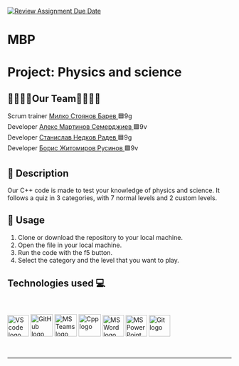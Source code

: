[![Review Assignment Due Date](https://classroom.github.com/assets/deadline-readme-button-24ddc0f5d75046c5622901739e7c5dd533143b0c8e959d652212380cedb1ea36.svg)](https://classroom.github.com/a/7i_7W-n2)
# MBP
# Project: Physics and science

<h2 align = "left"> 👨‍👨‍👦‍👦Our Team👨‍👨‍👦‍👦</h2>
Scrum trainer <a href =https://github.com/MSBarev22 >Милко Стоянов Барев </a> 🟦9g <br>
Developer <a href =https://github.com/AMSemerdzhiev22 >Алекс Мартинов Семерджиев </a> 🟩9v <br>
Developer <a href = https://github.com/SNRadev22>Станислав Недков Радев </a> 🟦9g <br>
Developer <a href = https://github.com/BZRusinov22> Борис Житомиров Русинов </a> 🟩9v <br>

## 📎 Description
  
Our C++ code is made to test your knowledge of physics and science. It follows a quiz in 3 categories, with 7 normal levels and 2 custom levels.

## 🔶 Usage

1. Clone or download the repository to your local machine.
2. Open the file in your local machine.
3. Run the code with the f5 button.
4. Select the category and the level that you want to play.

<h2 align = "left"> Technologies used 💻</h2>
<br>
<p>
 <img src="https://upload.wikimedia.org/wikipedia/commons/thumb/9/9a/Visual_Studio_Code_1.35_icon.svg/2048px-Visual_Studio_Code_1.35_icon.svg.png" alt="VS code logo" width=48px/>
    <img src="https://cdn-icons-png.flaticon.com/512/2111/2111612.png" alt="GitHub logo" width = "50px"/>
    <img src="https://img.icons8.com/color/344/microsoft-teams.png" alt = "MS Teams logo" width="50px" />
    <img src="https://upload.wikimedia.org/wikipedia/commons/thumb/1/18/ISO_C%2B%2B_Logo.svg/107px-ISO_C%2B%2B_Logo.svg.png" alt = "Cpp logo" with="50px" height="50px"/>
    <img src="https://img.icons8.com/color/344/ms-word.png" alt="MS Word logo" width=48px />
    <img src="https://img.icons8.com/color/344/ms-powerpoint.png" alt="MS PowerPoint logo" width=48px />
    <img src="https://upload.wikimedia.org/wikipedia/commons/thumb/3/3f/Git_icon.svg/1200px-Git_icon.svg.png" alt="Git logo" width=48px />
 </p>
<br>
<hr>
